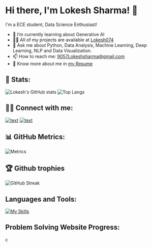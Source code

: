 # Hi there, I'm Lokesh Sharma! 👋

I'm a ECE student, Data Science Enthusiast!

- 🌱 I’m currently learning about Generative AI 
- 👨‍💻 All of my projects are available at [Lokesh074](https://github.com/lokesh074)
- 💬 Ask me about Python, Data Analysis, Machine Learning, Deep Learning, NLP and Data Visualization.
- 📫 How to reach me: 9057Lokeshsharma@gmail.com
- 📄 Know more about me in [my Resume](https://drive.google.com/file/d/1V1CLtHnR4Iv1gmKpj7-fjCq5my8vZjI8/view?usp=sharing)

## 👦 Stats:
![Lokesh's GitHub stats](https://github-readme-stats.vercel.app/api?username=lokesh074&show_icons=true&theme=radical)
![Top Langs](https://github-readme-stats.vercel.app/api/top-langs/?username=lokesh074&theme=tokyonight)

## 👨‍💻 Connect with me:
[![text](https://img.shields.io/badge/LinkedIn-0077B5?style=for-the-badge&logo=linkedin&logoColor=white)](https://www.linkedin.com/in/lokesh-sharma9783)
[![text](https://img.shields.io/badge/Instagram-0077B5?style=for-the-badge&logo=Instagram&logoColor=red)](https://www.instagram.com/lokesh_iii/?igsh=NmNvZ20zOWY5dDhx)


## 📊 GitHub Metrics:
![Metrics](https://metrics.lecoq.io/lokesh074?template=classic&languages=1&achievements=1¬able=1&base.indepth=false&base.hireable=false&languages.limit=8&languages.threshold=0%25&languages.other=false&languages.colors=github&languages.sections=most-used&languages.indepth=false&languages.analysis.timeout=15&languages.categories=markup%2C%20programming&languages.recent.categories=markup%2C%20programming&languages.recent.load=300&languages.recent.days=14&achievements.threshold=C&achievements.secrets=true&achievements.display=detailed&achievements.limit=0¬able.from=organization¬able.repositories=false¬able.indepth=false¬able.types=commit&config.timezone=America%2FNew%20York)

## 🏆 Github trophies
![GitHub Streak](https://github-readme-streak-stats.herokuapp.com/?user=lokesh074&theme=tokyonight)

##   Languages and Tools:
[![My Skills](https://skillicons.dev/icons?i=Python,SQL,Pandas,NumPy,Matplotlib,Scikit-learn,TensorFlow,Keras,Pytorch,Seaborn)](https://skillicons.dev)

## Problem Solving Website Progress:
c

